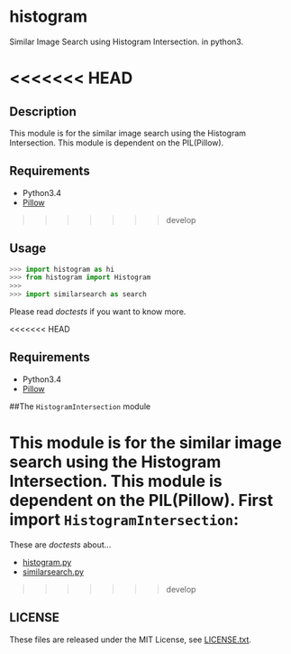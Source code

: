 # histogram
Similar Image Search using Histogram Intersection. in python3.

<<<<<<< HEAD
=======
## Description
This module is for the similar image search using the Histogram Intersection.
This module is dependent on the PIL(Pillow).

## Requirements
* Python3.4
* [Pillow](http://pillow.readthedocs.org/ "Pillow Documents")
>>>>>>> develop

## Usage
```python
>>> import histogram as hi
>>> from histogram import Histogram
>>> 
>>> import similarsearch as search
```
Please read *doctests* if you want to know more.

<<<<<<< HEAD
## Requirements
* Python3.4
* [Pillow](http://pillow.readthedocs.org/ "Pillow Documents")


##The `HistogramIntersection` module

This module is for the similar image search using the Histogram Intersection.
This module is dependent on the PIL(Pillow). First import
`HistogramIntersection`:
=======
These are *doctests* about...
* [histogram.py][histogram]
* [similarsearch.py][similarsearch]

[histogram]: .histogram.md "histogram doc"
[similarsearch]: .similarsearch.md "similarsearch doc"
>>>>>>> develop


## LICENSE
These files are released under the MIT License, see [LICENSE.txt](LICENSE.txt).
